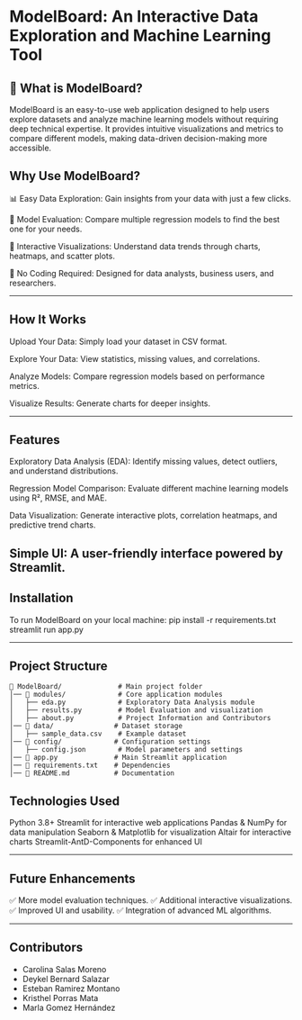 # ModelBoard: An Interactive Data Exploration and Machine Learning Tool


## 🚗 What is ModelBoard? 

ModelBoard is an easy-to-use web application designed to help users explore datasets and analyze machine learning models without requiring deep technical expertise. It provides intuitive visualizations and metrics to compare different models, making data-driven decision-making more accessible.

## Why Use ModelBoard?

📊 Easy Data Exploration: Gain insights from your data with just a few clicks.

🤖 Model Evaluation: Compare multiple regression models to find the best one for your needs.

🎨 Interactive Visualizations: Understand data trends through charts, heatmaps, and scatter plots.

🚀 No Coding Required: Designed for data analysts, business users, and researchers.

---
## How It Works

Upload Your Data: Simply load your dataset in CSV format.

Explore Your Data: View statistics, missing values, and correlations.

Analyze Models: Compare regression models based on performance metrics.

Visualize Results: Generate charts for deeper insights.

---
## Features

Exploratory Data Analysis (EDA): Identify missing values, detect outliers, and understand distributions.

Regression Model Comparison: Evaluate different machine learning models using R², RMSE, and MAE.

Data Visualization: Generate interactive plots, correlation heatmaps, and predictive trend charts.

Simple UI: A user-friendly interface powered by Streamlit.
---

## Installation

To run ModelBoard on your local machine:
pip install -r requirements.txt
streamlit run app.py

---
## **Project Structure**
```
📂 ModelBoard/              # Main project folder
│── 📂 modules/             # Core application modules
│   ├── eda.py             # Exploratory Data Analysis module
│   ├── results.py         # Model Evaluation and visualization
│   ├── about.py           # Project Information and Contributors
│── 📂 data/               # Dataset storage
│   ├── sample_data.csv    # Example dataset
│── 📂 config/             # Configuration settings
│   ├── config.json        # Model parameters and settings
│── 📄 app.py              # Main Streamlit application
│── 📄 requirements.txt    # Dependencies
│── 📄 README.md           # Documentation
```

## **Technologies Used**

Python 3.8+
Streamlit for interactive web applications
Pandas & NumPy for data manipulation
Seaborn & Matplotlib for visualization
Altair for interactive charts
Streamlit-AntD-Components for enhanced UI

---
## **Future Enhancements**

✅ More model evaluation techniques.
✅ Additional interactive visualizations.
✅ Improved UI and usability.
✅ Integration of advanced ML algorithms.

---
## **Contributors**

- Carolina Salas Moreno
- Deykel Bernard Salazar
- Esteban Ramirez Montano
- Kristhel Porras Mata
- Marla Gomez Hernández
